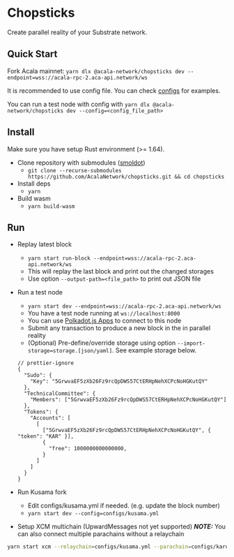 # Chopsticks

Create parallel reality of your Substrate network.

## Quick Start

Fork Acala mainnet: `yarn dlx @acala-network/chopsticks dev --endpoint=wss://acala-rpc-2.aca-api.network/ws`

It is recommended to use config file. You can check [configs](configs/) for examples.

You can run a test node with config with `yarn dlx @acala-network/chopsticks dev --config=<config_file_path>`

## Install

Make sure you have setup Rust environment (>= 1.64).

- Clone repository with submodules ([smoldot](https://github.com/paritytech/smoldot))
  - `git clone --recurse-submodules https://github.com/AcalaNetwork/chopsticks.git && cd chopsticks`
- Install deps
  - `yarn`
- Build wasm
  - `yarn build-wasm`

## Run

- Replay latest block
  - `yarn start run-block --endpoint=wss://acala-rpc-2.aca-api.network/ws`
  - This will replay the last block and print out the changed storages
  - Use option `--output-path=<file_path>` to print out JSON file
- Run a test node
  - `yarn start dev --endpoint=wss://acala-rpc-2.aca-api.network/ws`
  - You have a test node running at `ws://localhost:8000`
  - You can use [Polkadot.js Apps](https://polkadot.js.org/apps/) to connect to this node
  - Submit any transaction to produce a new block in the in parallel reality
  - (Optional) Pre-define/override storage using option `--import-storage=storage.[json/yaml]`. See example storage below.
  ```json5
  // prettier-ignore
  {
    "Sudo": {
      "Key": "5GrwvaEF5zXb26Fz9rcQpDWS57CtERHpNehXCPcNoHGKutQY"
    },
    "TechnicalCommittee": {
      "Members": ["5GrwvaEF5zXb26Fz9rcQpDWS57CtERHpNehXCPcNoHGKutQY"]
    },
    "Tokens": {
      "Accounts": [
        [
          ["5GrwvaEF5zXb26Fz9rcQpDWS57CtERHpNehXCPcNoHGKutQY", { "token": "KAR" }],
          {
            "free": 1000000000000000,
          }
        ]
      ]
    }
  }
  ```
- Run Kusama fork
  - Edit configs/kusama.yml if needed. (e.g. update the block number)
  - `yarn start dev --config=configs/kusama.yml`

- Setup XCM multichain (UpwardMessages not yet supported)
**_NOTE:_** You can also connect multiple parachains without a relaychain
```bash
yarn start xcm --relaychain=configs/kusama.yml --parachain=configs/karura.yml --parachain=configs/statemine.yml
```
